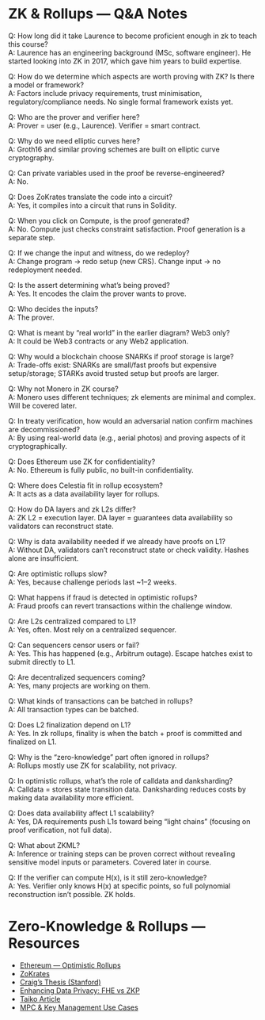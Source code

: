 # ZK & Rollups — Q&A Notes

Q: How long did it take Laurence to become proficient enough in zk to teach this course?<br/>
A: Laurence has an engineering background (MSc, software engineer). He started looking into ZK in 2017, which gave him years to build expertise.

Q: How do we determine which aspects are worth proving with ZK? Is there a model or framework?<br/>
A: Factors include privacy requirements, trust minimisation, regulatory/compliance needs. No single formal framework exists yet.

Q: Who are the prover and verifier here?<br/>
A: Prover = user (e.g., Laurence). Verifier = smart contract.

Q: Why do we need elliptic curves here?<br/>
A: Groth16 and similar proving schemes are built on elliptic curve cryptography.

Q: Can private variables used in the proof be reverse-engineered?<br/>
A: No.

Q: Does ZoKrates translate the code into a circuit?<br/>
A: Yes, it compiles into a circuit that runs in Solidity.

Q: When you click on Compute, is the proof generated?<br/>
A: No. Compute just checks constraint satisfaction. Proof generation is a separate step.

Q: If we change the input and witness, do we redeploy?<br/>
A:
    Change program → redo setup (new CRS).
    Change input → no redeployment needed.

Q: Is the assert determining what’s being proved?<br/>
A: Yes. It encodes the claim the prover wants to prove.

Q: Who decides the inputs?<br/>
A: The prover.

Q: What is meant by “real world” in the earlier diagram? Web3 only?<br/>
A: It could be Web3 contracts or any Web2 application.

Q: Why would a blockchain choose SNARKs if proof storage is large?<br/>
A: Trade-offs exist: SNARKs are small/fast proofs but expensive setup/storage; STARKs avoid trusted setup but proofs are larger.

Q: Why not Monero in ZK course?<br/>
A: Monero uses different techniques; zk elements are minimal and complex. Will be covered later.

Q: In treaty verification, how would an adversarial nation confirm machines are decommissioned?<br/>
A: By using real-world data (e.g., aerial photos) and proving aspects of it cryptographically.

Q: Does Ethereum use ZK for confidentiality?<br/>
A: No. Ethereum is fully public, no built-in confidentiality.

Q: Where does Celestia fit in rollup ecosystem?<br/>
A: It acts as a data availability layer for rollups.

Q: How do DA layers and zk L2s differ?<br/>
A: ZK L2 = execution layer. DA layer = guarantees data availability so validators can reconstruct state.

Q: Why is data availability needed if we already have proofs on L1?<br/>
A: Without DA, validators can’t reconstruct state or check validity. Hashes alone are insufficient.

Q: Are optimistic rollups slow?<br/>
A: Yes, because challenge periods last ~1–2 weeks.

Q: What happens if fraud is detected in optimistic rollups?<br/>
A: Fraud proofs can revert transactions within the challenge window.

Q: Are L2s centralized compared to L1?<br/>
A: Yes, often. Most rely on a centralized sequencer.

Q: Can sequencers censor users or fail?<br/>
A: Yes. This has happened (e.g., Arbitrum outage). Escape hatches exist to submit directly to L1.

Q: Are decentralized sequencers coming?<br/>
A: Yes, many projects are working on them.

Q: What kinds of transactions can be batched in rollups?<br/>
A: All transaction types can be batched.

Q: Does L2 finalization depend on L1?<br/>
A: Yes. In zk rollups, finality is when the batch + proof is committed and finalized on L1.

Q: Why is the “zero-knowledge” part often ignored in rollups?<br/>
A: Rollups mostly use ZK for scalability, not privacy.

Q: In optimistic rollups, what’s the role of calldata and danksharding?<br/>
A: Calldata = stores state transition data. Danksharding reduces costs by making data availability more efficient.

Q: Does data availability affect L1 scalability?<br/>
A: Yes, DA requirements push L1s toward being “light chains” (focusing on proof verification, not full data).

Q: What about ZKML?<br/>
A: Inference or training steps can be proven correct without revealing sensitive model inputs or parameters. Covered later in course.

Q: If the verifier can compute H(x), is it still zero-knowledge?<br/>
A: Yes. Verifier only knows H(x) at specific points, so full polynomial reconstruction isn’t possible. ZK holds.

# Zero-Knowledge & Rollups — Resources

- [Ethereum — Optimistic Rollups](https://ethereum.org/en/developers/docs/scaling/optimistic-rollups)
- [ZoKrates](https://zokrates.github.io)
- [Craig’s Thesis (Stanford)](https://crypto.stanford.edu/craig/craig-thesis.pdf)
- [Enhancing Data Privacy: FHE vs ZKP](https://m-tiesler.medium.com/enhancing-data-privacy-in-blockchain-fhe-versus-zkp-4549d6bb9fd7)
- [Taiko Article](https://taiko.mirror.xyz/2O9rJeB-1PalQeYQlZkn4vgRNr_PgzaO8TWUOM5wf3M)
- [MPC &amp; Key Management Use Cases](https://medium.com/finema/overview-applications-and-use-cases-of-multiparty-computation-mpc-for-key-management-5f1dd029805e)
